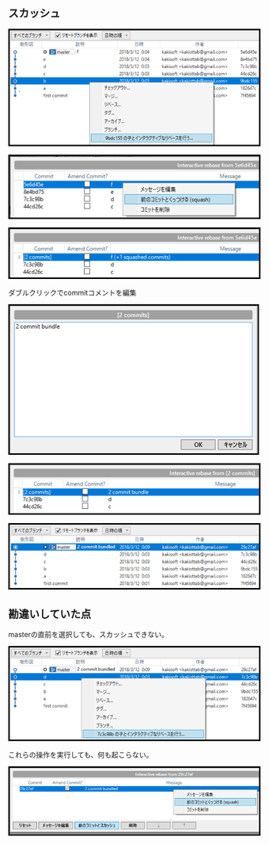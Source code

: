 ## スカッシュ
<p><img src="01.png" style="border:solid 3px #000000"></p>
<p><img src="02.png" style="border:solid 3px #000000"></p>
<p><img src="03.png" style="border:solid 3px #000000"></p>
ダブルクリックでcommitコメントを編集
<p><img src="04.png" style="border:solid 3px #000000"></p>
<p><img src="05.png" style="border:solid 3px #000000"></p>
<p><img src="06.png" style="border:solid 3px #000000"></p>

## 勘違いしていた点
masterの直前を選択しても、スカッシュできない。
<p><img src="07.png" style="border:solid 3px #000000"></p>
これらの操作を実行しても、何も起こらない。
<p><img src="08.png" style="border:solid 3px #000000"></p>

